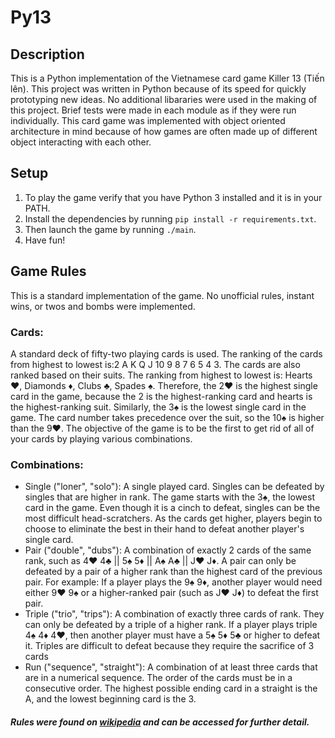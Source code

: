 Py13
========
## Description
This is a Python implementation of the Vietnamese card game Killer 13 (Tiến lên). This project was written in Python because of its speed for quickly prototyping new ideas. No additional libararies were used in the making of this project. Brief tests were made in each module as if they were run individually. This card game was implemented with object oriented architecture in mind because of how games are often made up of different object interacting with each other. 

## Setup
1. To play the game verify that you have Python 3 installed and it is in your PATH. 
2. Install the dependencies by running `pip install -r requirements.txt`.
3. Then launch the game by running `./main`. 
4. Have fun!

## Game Rules
This is a standard implementation of the game. No unofficial rules, instant
wins, or twos and bombs were implemented. 
### Cards:
A standard deck of fifty-two playing cards is used. The ranking of the cards from highest to lowest is:2 A K Q J 10 9 8 7 6 5 4 3. The cards are also ranked based on their suits. The ranking from highest to lowest is: Hearts ♥, Diamonds ♦, Clubs ♣, Spades ♠. Therefore, the 2♥ is the highest single card in the game, because the 2 is the highest-ranking card and hearts is the highest-ranking suit. Similarly, the 3♠ is the lowest single card in the game. The card number takes precedence over the suit, so the 10♠ is higher than the 9♥. The objective of the game is to be the first to get rid of all of your cards by playing various combinations. 

### Combinations:
  * Single ("loner", "solo"): A single played card. Singles can be defeated by singles that are higher in rank. The game starts with the 3♠, the lowest card in the game. Even though it is a cinch to defeat, singles can be the most difficult head-scratchers. As the cards get higher, players begin to choose to eliminate the best in their hand to defeat another player's single card.
  * Pair ("double", "dubs"): A combination of exactly 2 cards of the same rank, such as 4♥ 4♣ || 5♠ 5♦ || A♠ A♣ || J♥ J♦. A pair can only be defeated by a pair of a higher rank than the highest card of the previous pair. For example: If a player plays the 9♠ 9♦, another player would need either 9♥ 9♠ or a higher-ranked pair (such as J♥ J♦) to defeat the first pair.
  * Triple ("trio", "trips"): A combination of exactly three cards of rank. They can only be defeated by a triple of a higher rank. If a player plays triple 4♠ 4♦ 4♥, then another player must have a 5♠ 5♦ 5♣ or higher to defeat it. Triples are difficult to defeat because they require the sacrifice of 3 cards
  * Run ("sequence", "straight"): A combination of at least three cards that are in a numerical sequence. The order of the cards must be in a consecutive order. The highest possible ending card in a straight is the A, and the lowest beginning card is the 3.

##### Rules were found on [wikipedia](https://en.wikipedia.org/wiki/Ti%E1%BA%BFn_l%C3%AAn) and can be accessed for further detail.
